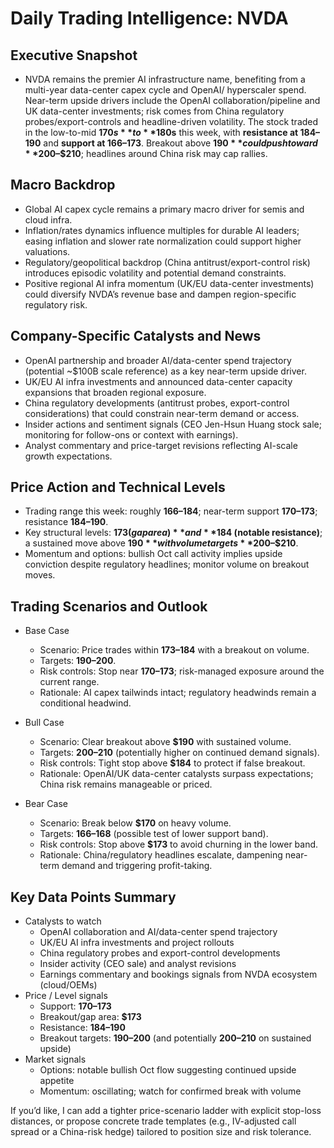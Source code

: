 # Daily Trading Intelligence: NVDA

## Executive Snapshot
- NVDA remains the premier AI infrastructure name, benefiting from a multi-year data-center capex cycle and OpenAI/ hyperscaler spend. Near-term upside drivers include the OpenAI collaboration/pipeline and UK data-center investments; risk comes from China regulatory probes/export-controls and headline-driven volatility. The stock traded in the low-to-mid **$170s** to **$180s** this week, with **resistance at $184–$190** and **support at $166–$173**. Breakout above **$190** could push toward **$200–$210**; headlines around China risk may cap rallies.

## Macro Backdrop
- Global AI capex cycle remains a primary macro driver for semis and cloud infra.
- Inflation/rates dynamics influence multiples for durable AI leaders; easing inflation and slower rate normalization could support higher valuations.
- Regulatory/geopolitical backdrop (China antitrust/export-control risk) introduces episodic volatility and potential demand constraints.
- Positive regional AI infra momentum (UK/EU data-center investments) could diversify NVDA’s revenue base and dampen region-specific regulatory risk.

## Company-Specific Catalysts and News
- OpenAI partnership and broader AI/data-center spend trajectory (potential ~$100B scale reference) as a key near-term upside driver.
- UK/EU AI infra investments and announced data-center capacity expansions that broaden regional exposure.
- China regulatory developments (antitrust probes, export-control considerations) that could constrain near-term demand or access.
- Insider actions and sentiment signals (CEO Jen-Hsun Huang stock sale; monitoring for follow-ons or context with earnings).
- Analyst commentary and price-target revisions reflecting AI-scale growth expectations.

## Price Action and Technical Levels
- Trading range this week: roughly **$166–$184**; near-term support **$170–$173**; resistance **$184–$190**.
- Key structural levels: **$173 (gap area)** and **$184 (notable resistance)**; a sustained move above **$190** with volume targets **$200–$210**.
- Momentum and options: bullish Oct call activity implies upside conviction despite regulatory headlines; monitor volume on breakout moves.

## Trading Scenarios and Outlook

- Base Case
  - Scenario: Price trades within **$173–$184** with a breakout on volume.
  - Targets: **$190–$200**.
  - Risk controls: Stop near **$170–$173**; risk-managed exposure around the current range.
  - Rationale: AI capex tailwinds intact; regulatory headwinds remain a conditional headwind.

- Bull Case
  - Scenario: Clear breakout above **$190** with sustained volume.
  - Targets: **$200–$210** (potentially higher on continued demand signals).
  - Risk controls: Tight stop above **$184** to protect if false breakout.
  - Rationale: OpenAI/UK data-center catalysts surpass expectations; China risk remains manageable or priced.

- Bear Case
  - Scenario: Break below **$170** on heavy volume.
  - Targets: **$166–$168** (possible test of lower support band).
  - Risk controls: Stop above **$173** to avoid churning in the lower band.
  - Rationale: China/regulatory headlines escalate, dampening near-term demand and triggering profit-taking.

## Key Data Points Summary
- Catalysts to watch
  - OpenAI collaboration and AI/data-center spend trajectory
  - UK/EU AI infra investments and project rollouts
  - China regulatory probes and export-control developments
  - Insider activity (CEO sale) and analyst revisions
  - Earnings commentary and bookings signals from NVDA ecosystem (cloud/OEMs)
- Price / Level signals
  - Support: **$170–$173**
  - Breakout/gap area: **$173**
  - Resistance: **$184–$190**
  - Breakout targets: **$190–$200** (and potentially **$200–$210** on sustained upside)
- Market signals
  - Options: notable bullish Oct flow suggesting continued upside appetite
  - Momentum: oscillating; watch for confirmed break with volume

If you’d like, I can add a tighter price-scenario ladder with explicit stop-loss distances, or propose concrete trade templates (e.g., IV-adjusted call spread or a China-risk hedge) tailored to position size and risk tolerance.